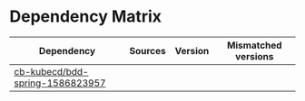 # Dependency Matrix

Dependency | Sources | Version | Mismatched versions
---------- | ------- | ------- | -------------------
[cb-kubecd/bdd-spring-1586823957](https://github.com/cb-kubecd/bdd-spring-1586823957.git) |  | []() | 
